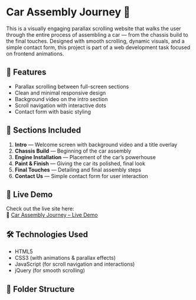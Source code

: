 # Car Assembly Journey 🚗

This is a visually engaging parallax scrolling website that walks the user through the entire process of assembling a car — from the chassis build to the final touches. Designed with smooth scrolling, dynamic visuals, and a simple contact form, this project is part of a web development task focused on frontend animations.

## 🌟 Features

- Parallax scrolling between full-screen sections
- Clean and minimal responsive design
- Background video on the intro section
- Scroll navigation with interactive dots
- Contact form with basic styling

## 🔧 Sections Included

1. **Intro** — Welcome screen with background video and a title overlay  
2. **Chassis Build** — Beginning of the car assembly  
3. **Engine Installation** — Placement of the car’s powerhouse  
4. **Paint & Finish** — Giving the car its polished, final look  
5. **Final Touches** — Detailing and final assembly steps  
6. **Contact Us** — Simple contact form for user interaction

## 🚀 Live Demo

Check out the live site here:  
🔗 [Car Assembly Journey – Live Demo](https://asirhassan.github.io/ParallaxScrollingSite/)

## 🛠️ Technologies Used

- HTML5
- CSS3 (with animations & parallax effects)
- JavaScript (for scroll navigation and interactions)
- jQuery (for smooth scrolling)

## 📁 Folder Structure


